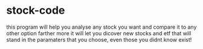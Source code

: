 # stock-code
this program will help you analyse any stock you want and compare it to any other option
farther more it will let you dicover new stocks and etf that will stand in the paramaters that you choose, even those you didnt know exist!

